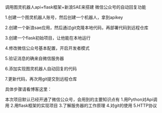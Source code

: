 调用图灵机器人api+flask框架+新浪SAE来搭建 微信公众号的自动回复功能

1.创建一个图灵机器人账号，然后创建一个机器人，拿到apikey

2.创建一个新浪sae应用，然后通过git克隆本地代码，再部署代码到远程仓库

3.创建一个flask初始项目，让他能在本地运行

4.修改微信公众号基本配置，开启开发者模式

5.验证消息的确来自微信服务器

6.添加实现图灵机器人自动回复的代码

7.更新代码，再次用git提交到远程仓库

具体步骤请看博客这里：

本次项目默认已经开通了微信公众号，会用到的主要知识点有
1.用Python对Api调用
2.用flask框架的实现项目
3.了解服务器的工作原理
4.对git的使用
5.HTTP协议
